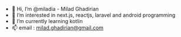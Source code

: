 - 👋 Hi, I’m @miladia - Milad Ghadirian
- 👀 I’m interested in next.js, reactjs, laravel and android programming
- 🌱 I’m currently learning kotlin
- 📫 email : milad.ghadirian@gmail.com

<!---
miladia/miladia is a ✨ special ✨ repository because its `README.md` (this file) appears on your GitHub profile.
You can click the Preview link to take a look at your changes.
--->
